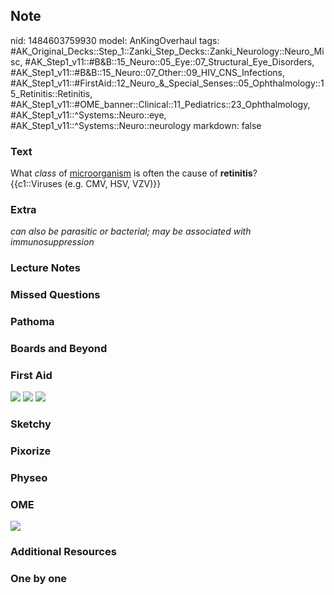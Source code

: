 ## Note
nid: 1484603759930
model: AnKingOverhaul
tags: #AK_Original_Decks::Step_1::Zanki_Step_Decks::Zanki_Neurology::Neuro_Misc, #AK_Step1_v11::#B&B::15_Neuro::05_Eye::07_Structural_Eye_Disorders, #AK_Step1_v11::#B&B::15_Neuro::07_Other::09_HIV_CNS_Infections, #AK_Step1_v11::#FirstAid::12_Neuro_&_Special_Senses::05_Ophthalmology::15_Retinitis::Retinitis, #AK_Step1_v11::#OME_banner::Clinical::11_Pediatrics::23_Ophthalmology, #AK_Step1_v11::^Systems::Neuro::eye, #AK_Step1_v11::^Systems::Neuro::neurology
markdown: false

### Text
<div>
  What <i>class</i> of <u>microorganism</u> is often the cause of
  <b>retinitis</b>?
</div>
<div>
  {{c1::Viruses (e.g. CMV, HSV, VZV)}}
</div>

### Extra
<i>can also be parasitic or bacterial; may be associated with
immunosuppression</i>

### Lecture Notes


### Missed Questions


### Pathoma


### Boards and Beyond


### First Aid
<img src="tmpg2PDte.png"> <img src="tmpsazLnu.png"> <img src=
"tmpaUTieG.png">

### Sketchy


### Pixorize


### Physeo


### OME
<div class="ome-widget">
  <a href=
  "https://onlinemeded.org/spa/pediatrics/ophthalmology/acquire?ref=anki">
  <img src="_OME_AnkiFlashcards_Lesson_2.png"></a>
</div>

### Additional Resources


### One by one

